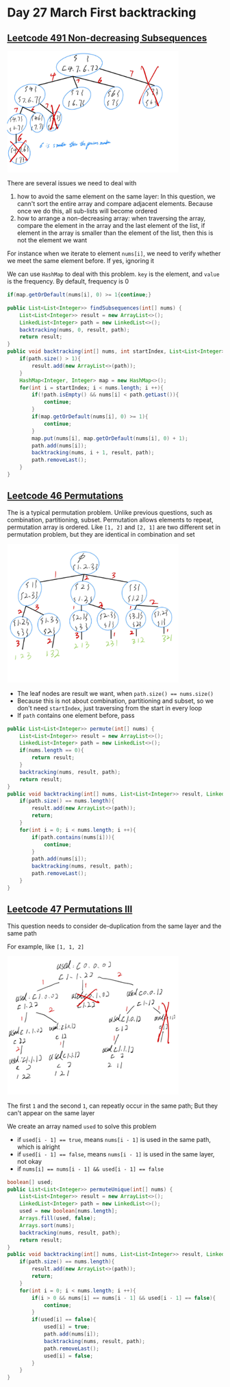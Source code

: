 # Day 27 March First backtracking

## [Leetcode 491 Non-decreasing Subsequences](https://leetcode.com/problems/non-decreasing-subsequences/)

<img src="../picture/March%20First/non-decreasing_subsequences.jpg" width = "400" height = "283" alt="non-decreasing_subsequences" align=center/>

There are several issues we need to deal with

1. how to avoid the same element on the same layer: In this question, we cann't sort the entire array and compare adjacent elements. Because once we do this, all sub-lists will become ordered
2. how to arrange a non-decreasing array: when traversing the array, compare the element in the array and the last element of the list, if element in the array is smaller than the element of the list, then this is not the element we want

For instance when we iterate to element `nums[i]`, we need to verify whether we meet the same element before. If yes, ignoring it

We can use `HashMap` to deal with this problem. `key` is the element, and `value` is the frequency. By default, frequency is 0

```java
if(map.getOrDefault(nums[i], 0) >= 1{continue;}
```

```java
public List<List<Integer>> findSubsequences(int[] nums) {
    List<List<Integer>> result = new ArrayList<>();
    LinkedList<Integer> path = new LinkedList<>();
    backtracking(nums, 0, result, path);
    return result;
}
public void backtracking(int[] nums, int startIndex, List<List<Integer>> result, LinkedList<Integer> path){
    if(path.size() > 1){
        result.add(new ArrayList<>(path));
    }
    HashMap<Integer, Integer> map = new HashMap<>();
    for(int i = startIndex; i < nums.length; i ++){
        if(!path.isEmpty() && nums[i] < path.getLast()){
            continue;
        }
        if(map.getOrDefault(nums[i], 0) >= 1){
            continue;
        }
        map.put(nums[i], map.getOrDefault(nums[i], 0) + 1);
        path.add(nums[i]);
        backtracking(nums, i + 1, result, path);
        path.removeLast();
    }
}
```

## [Leetcode 46 Permutations](https://leetcode.com/problems/permutations/description/)

The is a typical permutation problem. Unlike previous questions, such as combination, partitioning, subset. Permutation allows elements to repeat, permutation array is ordered. Like `[1, 2]` and `[2, 1]` are two different set in permutation problem, but they are identical in combination and set

<img src="../picture/March%20First/permutation_tree1.jpg" width = "400" height = "323" alt="permutation_tree1" align=center/>

* The leaf nodes are result we want, when `path.size() == nums.size()`
* Because this is not about combination, partitioning and subset, so we don't need `startIndex`, just traversing from the start in every loop
* If `path` contains one element before, pass

```java
public List<List<Integer>> permute(int[] nums) {
    List<List<Integer>> result = new ArrayList<>();
    LinkedList<Integer> path = new LinkedList<>();
    if(nums.length == 0){
        return result;
    }
    backtracking(nums, result, path);
    return result;
}
public void backtracking(int[] nums, List<List<Integer>> result, LinkedList<Integer> path){
    if(path.size() == nums.length){
        result.add(new ArrayList<>(path));
        return;
    }
    for(int i = 0; i < nums.length; i ++){
        if(path.contains(nums[i])){
            continue;
        }
        path.add(nums[i]);
        backtracking(nums, result, path);
        path.removeLast();
    }
}
```

## [Leetcode 47 Permutations III](https://leetcode.com/problems/permutations-ii/description/)

This question needs to consider de-duplication from the same layer and the same path

For example, like `[1, 1, 2]`

<img src="../picture/March%20First/permutation_tree3.jpg" width = "400" height = "323" alt="permutation_tree3" align=center/>

The first `1` and the second `1`, can repeatly occur in the same path; But they can't appear on the same layer

We create an array named `used` to solve this problem

* if `used[i - 1] == true`, means `nums[i - 1]` is used in the same path, which is alright
* if `used[i - 1] == false`, means `nums[i - 1]` is used in the same layer, not okay
* if `nums[i] == nums[i - 1] && used[i - 1] == false`

```java
boolean[] used;
public List<List<Integer>> permuteUnique(int[] nums) {
    List<List<Integer>> result = new ArrayList<>();
    LinkedList<Integer> path = new LinkedList<>();
    used = new boolean[nums.length];
    Arrays.fill(used, false);
    Arrays.sort(nums);
    backtracking(nums, result, path);
    return result;
}
public void backtracking(int[] nums, List<List<Integer>> result, LinkedList<Integer> path){
    if(path.size() == nums.length){
        result.add(new ArrayList<>(path));
        return;
    }
    for(int i = 0; i < nums.length; i ++){
        if(i > 0 && nums[i] == nums[i - 1] && used[i - 1] == false){
            continue;
        }
        if(used[i] == false){
            used[i] = true;
            path.add(nums[i]);
            backtracking(nums, result, path);
            path.removeLast();
            used[i] = false;
        }
    }
}
```
